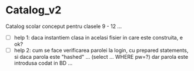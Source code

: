# Catalog_v2
Catalog scolar conceput pentru clasele 9 - 12 ...
- [ ] help 1: daca instantiem clasa in acelasi fisier in care este construita, e ok?
- [ ] help 2: cum se face verificarea parolei la login, cu prepared statements, si daca parola este "hashed" ... (select ... WHERE pw=?) dar parola este introdusa codat in BD ...
